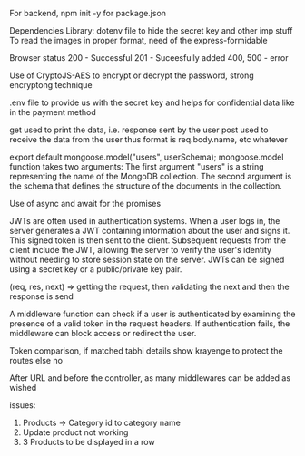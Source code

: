 For backend, npm init -y for package.json

Dependencies Library:
dotenv file to hide the secret key and other imp stuff
To read the images in proper format, need of the express-formidable

Browser status
200 - Successful
201 - Suceesfully added
400, 500 - error

Use of CryptoJS-AES to encrypt or decrypt the password, strong encryptong technique

.env file to provide us with the secret key and helps for confidential data like in the payment method

get used to print the data, i.e. response sent by the user
post used to receive the data from the user thus format is req.body.name, etc whatever

export default mongoose.model("users", userSchema);
mongoose.model function takes two arguments:
The first argument "users" is a string representing the name of the MongoDB collection. 
The second argument is the schema that defines the structure of the documents in the collection. 

Use of async and await for the promises

JWTs are often used in authentication systems. When a user logs in, the server generates a JWT containing information about the user and signs it. This signed token is then sent to the client. Subsequent requests from the client include the JWT, allowing the server to verify the user's identity without needing to store session state on the server. JWTs can be signed using a secret key or a public/private key pair.

(req, res, next) => getting the request, then validating the next and then the response is send

A middleware function can check if a user is authenticated by examining the presence of a valid token in the request headers. If authentication fails, the middleware can block access or redirect the user.

Token comparison, if matched tabhi details show krayenge to protect the routes else no

After URL and before the controller, as many middlewares can be added as wished

issues:
1. Products -> Category id to category name
2. Update product not working
3. 3 Products to be displayed in a row
